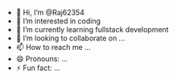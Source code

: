 - 👋 Hi, I’m @Raj62354
- 👀 I’m interested in coding 
- 🌱 I’m currently learning fullstack development 
- 💞️ I’m looking to collaborate on ...
- 📫 How to reach me ...
- 😄 Pronouns: ...
- ⚡ Fun fact: ...

<!---
Raj62354/Raj62354 is a ✨ special ✨ repository because its `README.md` (this file) appears on your GitHub profile.
You can click the Preview link to take a look at your changes.
--->
